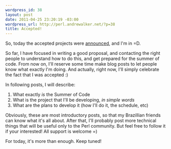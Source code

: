 ```yaml
--- 
wordpress_id: 38
layout: post
date: 2011-04-25 23:20:19 -03:00
wordpress_url: http://perl.andrewalker.net/?p=38
title: Accepted!
---
```

So, today the accepted projects were <a href="http://www.google-melange.com/gsoc/projects/list/google/gsoc2011">announced</a>, and I'm in =D.

So far, I have focused in writing a good proposal, and contacting the right people to understand how to do this, and get prepared for the summer of code. From now on, I'll reserve some time make blog posts to let people know what exactly I'm doing. And actually, right now, I'll simply celebrate the fact that I was accepted :)

In following posts, I will describe:
<ol>
	<li>What exactly <i>is</i> the Summer of Code</li>
        <li>What is the project that I'll be developing, <i>in simple words</i></li>
	<li>What are the plans to develop it (how I'll do it, the schedule, etc)</li>
</ol>

Obviously, these are most introductory posts, so that my Brazillian friends can know what it's all about. After that, I'll probably post more technical things that will be useful only to the Perl community. But feel free to follow it if your interested! All support is welcome =)

For today, it's more than enough. Keep tuned!

